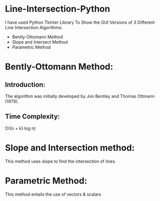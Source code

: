 # Line-Intersection-Python
I have used Python Tkinter Library To Show the GUI Versions of 3 Different Line Intersection Algorithms:
* Bently-Ottomann Method
* Slope and Intersect Method
* Parametric Method
# Bently-Ottomann Method:
## Introduction:
The algorithm was initially developed by Jon Bentley and Thomas Ottmann (1979).
## Time Complexity:
O((n + k)·log n)

# Slope and Intersection method:
  This method uses slope to find the intersection of lines.

# Parametric Method:
This method entails the use of vectors & scalars
